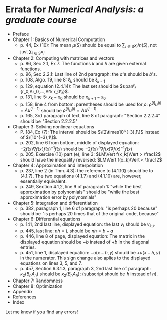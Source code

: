 # Errata for *Numerical Analysis: a graduate course*

* Preface
* Chapter 1: Basics of Numerical Computation
  * p. 44, Ex (10): The mean $\mu(S)$ should be equal to $\sum_{i\in S}x_i/n(S)$, not just $\sum_{i\in S}x_i$.
* Chapter 2: Computing with matrices and vectors
  * p. 86, Sec 2.1, Ex 7: The functions *k* and *h* are given external functions.
  * p. 96, Sec 2.2.1: Last line of 2nd paragraph: the *a*'s should be *b*'s.
  * p. 108, Algo. 19, line 8: $\ell_k$ should be $\ell_{k-1}$
  * p. 129, equation (2.4.14): The last set should be $span\\{r_0,Ar_0,...,A^k r_0\\}$.
  * p. 131, line 5: $x_k-x_0$ should be $x_{k+1}-x_0$
  * p. 158, line 4 from bottom: parentheses should be used for $\rho$: $\rho^{[j]}u^{(j)} = A u^{(j-1)}$ should be  $\rho^{(j)}u^{(j)} = A u^{(j-1)}$.
  * p. 165, 3rd paragraph of text, line 8 of paragraph: "Section 2.2.2.4" should be "Section 2.2.2.5"
* Chapter 3: Solving nonlinear equations
  * P. 184, Ex (7): The interval should be $\[2\times10^{-3},1\]$ instead of $\[10^{-3},1\]$.
  * p. 202, line 6 from bottom, middle of displayed equation: $-2f(x)\nabla f(x)f(x)^{-1}f(x)$ should be $-2f(x)^T\nabla f(x)\nabla f(x)^{-1}f(x)$
  * p. 205, Exercise (10) part (e), line 3: $LM\Vert f(x_k)\Vert > \frac12$ should have the inequality reversed: $LM\Vert f(x_k)\Vert < \frac12$
* Chapter 4: Approximation and interpolation
  * p. 237, line 2 (in Thm. 4.3): the reference to (4.1.10) should be to (4.1.7). The two equations (4.1.7) and (4.1.10) are, however, essentially equivalent.
  * p. 249, Section 4.1,2, line 9 of paragraph 1: "while the best approximation by polynomials" should be "while the best approximation error by polynomials"
* Chapter 5: Integration and differentiation
  * p. 382, paragraph 1, line 6 of paragraph: "is perhaps 20 because" should be "is perhaps 20 times that of the original code, because"
* Chapter 6: Differential equations
  * p. 141, 2nd last line, displayed equation: the last $v_i$ should be $v_{k,i}$.
  * p. 445, last line: $n h = L$ should be $n h = b-a$
  * p. 446, line 8 of page, displayed equation: The matrix in the displayed equation should be $-b$ instead of $+b$ in the diagonal entries.
  * p. 451, line 1, displayed equation: $-u(x-h,y)$ should be $+u(x-h,y)$ in the numerator. This sign change also aplies to the displayed equations on lines 3, 5, and 7.
  * p. 457, Section 6.3.1.3, paragraph 3, 2nd last line of paragraph: $\kappa_2(B_h A_n)$ should be $\kappa_2(B_h A_h)$; (subscript should be $h$ instead of $n$).
* Chapter 7: Randomness
* Chapter 8: Optimization
* Appendix
* References
* Index

Let me know if you find any errors!
